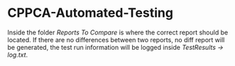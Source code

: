# CPPCA-Automated-Testing

Inside the folder _Reports To Compare_ is where the correct report should be located. If there are no differences between two reports, no diff report will be generated, the test run information will be logged inside _TestResults -> log.txt_.
